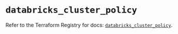 # `databricks_cluster_policy`

Refer to the Terraform Registry for docs: [`databricks_cluster_policy`](https://registry.terraform.io/providers/databricks/databricks/1.81.0/docs/resources/cluster_policy).
